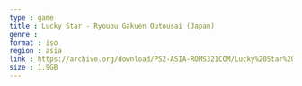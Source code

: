 ```yaml
---
type : game
title : Lucky Star - Ryouou Gakuen Outousai (Japan)
genre : 
format : iso
region : asia
link : https://archive.org/download/PS2-ASIA-ROMS321COM/Lucky%20Star%20-%20Ryouou%20Gakuen%20Outousai%20%28Japan%29.7z
size : 1.9GB
---
```

